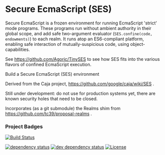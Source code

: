 # Secure EcmaScript (SES)

Secure EcmaScript is a frozen environment for running EcmaScript 'strict'
mode programs. These programs run without ambient authority in their global
scope, and add safe two-argument evaluator (`SES.confine(code, endowments)`)
to each realm. It runs atop an ES6-compliant platform, enabling safe
interaction of mutually-suspicious code, using object-capabilities.

See https://github.com/Agoric/TinySES to see how SES fits into the various
flavors of confined EcmaScript execution.

Build a Secure EcmaScript (SES) environment

Derived from the Caja project, https://github.com/google/caja/wiki/SES .

Still under development: do not use for production systems yet, there are
known security holes that need to be closed.

Incorporates (as a git submodule) the Realms shim from
https://github.com/tc39/proposal-realms .

### Project Badges

[![Build Status][travis-svg]][travis-url]
<!-- [![Coverage Status][coveralls-svg]][coveralls-url] -->
[![dependency status][deps-svg]][deps-url]
[![dev dependency status][dev-deps-svg]][dev-deps-url]
[![License][license-image]][license-url]

[travis-svg]: https://travis-ci.com/Agoric/SES.svg?branch=master
[travis-url]: https://travis-ci.com/Agoric/SES
[coveralls-svg]: https://coveralls.io/repos/github/Agoric/SES/badge.svg
[coveralls-url]: https://coveralls.io/github/Agoric/SES
[deps-svg]: https://david-dm.org/Agoric/SES.svg
[deps-url]: https://david-dm.org/Agoric/SES
[dev-deps-svg]: https://david-dm.org/Agoric/SES/dev-status.svg
[dev-deps-url]: https://david-dm.org/Agoric/SES?type=dev
[license-image]: https://img.shields.io/badge/License-Apache%202.0-blue.svg
[license-url]: shim/LICENSE
